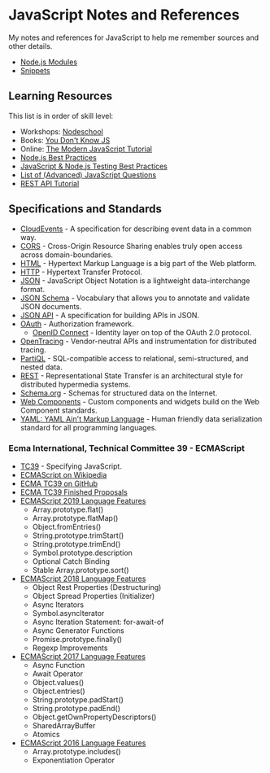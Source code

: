 # JavaScript Notes and References

My notes and references for JavaScript to help me remember sources and other details.

* [Node.js Modules](Nodejs.md)
* [Snippets](Snippets.md)

## Learning Resources

This list is in order of skill level:

* Workshops: [Nodeschool](https://nodeschool.io/)
* Books: [You Don't Know JS](https://github.com/getify/You-Dont-Know-JS)
* Online: [The Modern JavaScript Tutorial](https://javascript.info/)
* [Node.js Best Practices](https://github.com/goldbergyoni/nodebestpractices)
* [JavaScript & Node.js Testing Best Practices](https://github.com/goldbergyoni/javascript-testing-best-practices)
* [List of (Advanced) JavaScript Questions](https://github.com/lydiahallie/javascript-questions)
* [REST API Tutorial](https://restfulapi.net/)

## Specifications and Standards

* [CloudEvents](https://cloudevents.io/) - A specification for describing event data in a common way.
* [CORS](https://enable-cors.org/) - Cross-Origin Resource Sharing enables truly open access across domain-boundaries.
* [HTML](https://html.spec.whatwg.org/) - Hypertext Markup Language is a big part of the Web platform.
* [HTTP](https://developer.mozilla.org/en-US/docs/Web/HTTP/Resources_and_specifications) - Hypertext Transfer Protocol.
* [JSON](https://www.json.org/) - JavaScript Object Notation is a lightweight data-interchange format.
* [JSON Schema](https://json-schema.org/) - Vocabulary that allows you to annotate and validate JSON documents.
* [JSON API](https://jsonapi.org/) - A specification for building APIs in JSON.
* [OAuth](https://oauth.net/) - Authorization framework.
  * [OpenID Connect](https://openid.net/connect/) -  Identity layer on top of the OAuth 2.0 protocol.
* [OpenTracing](https://opentracing.io/) - Vendor-neutral APIs and instrumentation for distributed tracing.
* [PartiQL](https://partiql.org/) - SQL-compatible access to relational, semi-structured, and nested data.
* [REST](https://www.ics.uci.edu/~fielding/pubs/dissertation/rest_arch_style.htm) - Representational State Transfer is an architectural style for distributed hypermedia systems.
* [Schema.org](https://schema.org/) - Schemas for structured data on the Internet.
* [Web Components](https://www.webcomponents.org/introduction) - Custom components and widgets build on the Web Component standards.
* [YAML: YAML Ain't Markup Language](https://yaml.org/) - Human friendly data serialization standard for all programming languages.

### Ecma International, Technical Committee 39 - ECMAScript

* [TC39](https://tc39.es/) - Specifying JavaScript.
* [ECMAScript on Wikipedia](https://en.wikipedia.org/wiki/ECMAScript)
* [ECMA TC39 on GitHub](https://github.com/tc39)
* [ECMA TC39 Finished Proposals](https://github.com/tc39/proposals/blob/master/finished-proposals.md)
* [ECMAScript 2019 Language Features](ES2019.md)
  * Array.prototype.flat()
  * Array.prototype.flatMap()
  * Object.fromEntries()
  * String.prototype.trimStart()
  * String.prototype.trimEnd()
  * Symbol.prototype.description
  * Optional Catch Binding
  * Stable Array.prototype.sort()
* [ECMAScript 2018 Language Features](ES2018.md)
  * Object Rest Properties (Destructuring)
  * Object Spread Properties (Initializer)
  * Async Iterators
  * Symbol.asyncIterator
  * Async Iteration Statement: for-await-of
  * Async Generator Functions
  * Promise.prototype.finally()
  * Regexp Improvements
* [ECMAScript 2017 Language Features](ES2017.md)
  * Async Function
  * Await Operator
  * Object.values()
  * Object.entries()
  * String.prototype.padStart()
  * String.prototype.padEnd()
  * Object.getOwnPropertyDescriptors()
  * SharedArrayBuffer
  * Atomics
* [ECMAScript 2016 Language Features](ES2016.md)
  * Array.prototype.includes()
  * Exponentiation Operator


